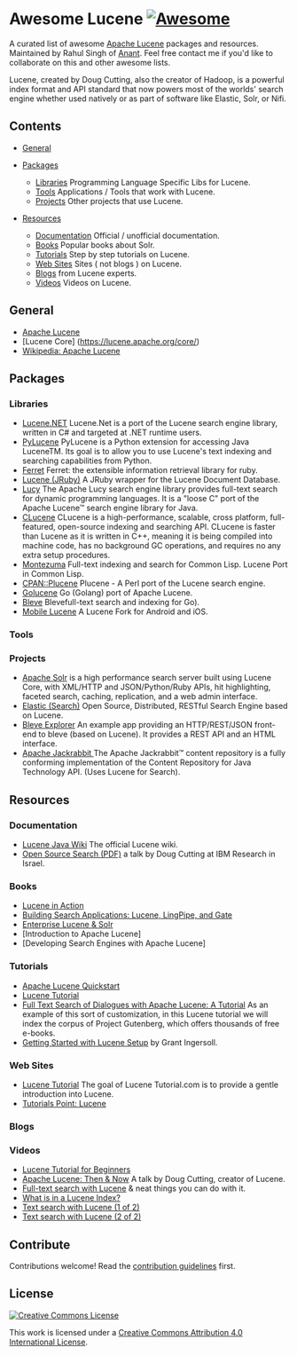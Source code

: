 # Awesome Lucene [![Awesome](https://cdn.rawgit.com/sindresorhus/awesome/d7305f38d29fed78fa85652e3a63e154dd8e8829/media/badge.svg)](https://github.com/sindresorhus/awesome)

A curated list of awesome [Apache Lucene](http://lucene.apache.org/) packages and resources. Maintained by Rahul Singh of [Anant](http://anant.us). Feel free contact me if you'd like to collaborate on this and other awesome lists. 

Lucene, created by Doug Cutting, also the creator of Hadoop, is a powerful index format and API standard that now powers most of the worlds' search engine whether used natively or as part of software like Elastic, Solr, or Nifi. 

## Contents

- [General](#general)

- [Packages](#packages)
  - [Libraries](#libraries)  Programming Language Specific Libs for Lucene.
  - [Tools](#tools) Applications / Tools that work with Lucene.
  - [Projects](#projects) Other projects that use Lucene.
  
- [Resources](#resources)
  - [Documentation](#documentation) Official / unofficial documentation. 
  - [Books](#books) Popular books about Solr.
  - [Tutorials](#tutorials) Step by step tutorials on Lucene.
  - [Web Sites](#web-sites) Sites ( not blogs ) on Lucene.
  - [Blogs](#blogs) from Lucene experts.
  - [Videos](#videos) Videos on Lucene.


## General

  - [Apache Lucene](http://lucene.apache.org/)
  - [Lucene Core] (https://lucene.apache.org/core/)
  - [Wikipedia: Apache Lucene](https://en.wikipedia.org/wiki/Apache_Lucene)

## Packages


### Libraries

  - [Lucene.NET](http://lucenenet.apache.org/) Lucene.Net is a port of the Lucene search engine library, written in C# and targeted at .NET runtime users.
  - [PyLucene](http://lucene.apache.org/pylucene/) PyLucene is a Python extension for accessing Java LuceneTM. Its goal is to allow you to use Lucene's text indexing and searching capabilities from Python.
  - [Ferret](https://github.com/dbalmain/ferret) Ferret: the extensible information retrieval library for ruby.
  - [Lucene (JRuby)](https://github.com/andreasronge/lucene) A JRuby wrapper for the Lucene Document Database.
  - [Lucy](http://lucy.apache.org/) The Apache Lucy search engine library provides full-text search for dynamic programming languages. It is a "loose C" port of the Apache Lucene™ search engine library for Java.
  - [CLucene](http://clucene.sourceforge.net/) CLucene is a high-performance, scalable, cross platform, full-featured, open-source indexing and searching API. CLucene is faster than Lucene as it is written in C++, meaning it is being compiled into machine code, has no background GC operations, and requires no any extra setup procedures.
  - [Montezuma](https://github.com/sharplispers/montezuma) Full-text indexing and search for Common Lisp. Lucene Port in Common Lisp.
  - [CPAN::Plucene](http://search.cpan.org/search?query=plucene&mode=all) Plucene - A Perl port of the Lucene search engine. 
  - [Golucene](https://github.com/balzaczyy/golucene) Go (Golang) port of Apache Lucene.
  - [Bleve](http://www.blevesearch.com/) Blevefull-text search and indexing for Go).
  - [Mobile Lucene](https://github.com/lukhnos/mobilelucene) A Lucene Fork for Android and iOS. 

### Tools
  
### Projects
  - [Apache Solr](http://lucene.apache.org/solr/) is a high performance search server built using Lucene Core, with XML/HTTP and JSON/Python/Ruby APIs, hit highlighting, faceted search, caching, replication, and a web admin interface.
  - [Elastic (Search)](https://www.elastic.co/) Open Source, Distributed, RESTful Search Engine based on Lucene.
  - [Bleve Explorer](https://github.com/blevesearch/bleve-explorer) An example app providing an HTTP/REST/JSON front-end to bleve (based on Lucene). It provides a REST API and an HTML interface. 
  - [Apache Jackrabbit ](http://jackrabbit.apache.org/jcr/index.html) The Apache Jackrabbit™ content repository is a fully conforming implementation of the Content Repository for Java Technology API. (Uses Lucene for Search).


## Resources

### Documentation
  - [Lucene Java Wiki](https://wiki.apache.org/lucene-java/) The official Lucene wiki.
  - [Open Source Search (PDF)](https://www.research.ibm.com/haifa/Workshops/ir2005/papers/DougCutting-Haifa05.pdf)  a talk by Doug Cutting at IBM Research in Israel. 

### Books

  - [Lucene in Action](https://www.amazon.com/Lucene-Action-Second-Covers-Apache/dp/1933988177/)
  - [Building Search Applications: Lucene, LingPipe, and Gate](https://www.amazon.com/Building-Search-Applications-Lucene-Lingpipe/dp/0615204252/)
  - [Enterprise Lucene & Solr](https://www.amazon.com/Enterprise-Lucene-Solr-Lajos-Moczar/dp/0133521761/)
  - [Introduction to Apache Lucene]
  - [Developing Search Engines with Apache Lucene]

### Tutorials

  - [Apache Lucene Quickstart](https://lucene.apache.org/core/quickstart.html)
  - [Lucene Tutorial](http://www.darksleep.com/lucene/)
  - [Full Text Search of Dialogues with Apache Lucene: A Tutorial](https://www.toptal.com/database/full-text-search-of-dialogues-with-apache-lucene) As an example of this sort of customization, in this Lucene tutorial we will index the corpus of Project Gutenberg, which offers thousands of free e-books.
  - [Getting Started with Lucene Setup](https://lucidworks.com/2009/09/02/getting-started-with-lucene-setup/) by Grant Ingersoll.

### Web Sites

  - [Lucene Tutorial](http://www.lucenetutorial.com/) The goal of Lucene Tutorial.com is to provide a gentle introduction into Lucene.
  - [Tutorials Point: Lucene](http://www.tutorialspoint.com/lucene/)

### Blogs

### Videos

  - [Lucene Tutorial for Beginners](https://www.youtube.com/watch?v=4XV4Bwin1RE)
  - [Apache Lucene: Then & Now](https://www.youtube.com/watch?v=5444z-L2V2A) A talk by Doug Cutting, creator of Lucene.
  - [Full-text search with Lucene](https://www.youtube.com/watch?v=Nf9p-d01p78) & neat things you can do with it.
  - [What is in a Lucene Index?](https://www.youtube.com/watch?v=T5RmMNDR5XI) 
  - [Text search with Lucene (1 of 2)](https://www.youtube.com/watch?v=x37B_lCi_gc)
  - [Text search with Lucene (2 of 2)](https://www.youtube.com/watch?v=fCK9U3L7c8U)

## Contribute

Contributions welcome! Read the [contribution guidelines](contributing.md) first.


## License

[![Creative Commons License](http://i.creativecommons.org/l/by/4.0/88x31.png)](http://creativecommons.org/licenses/by/4.0/)

This work is licensed under a [Creative Commons Attribution 4.0 International License](http://creativecommons.org/licenses/by/4.0/).

